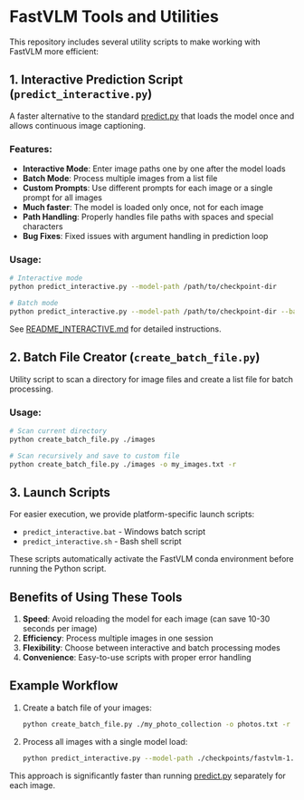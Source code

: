 # FastVLM Tools and Utilities

This repository includes several utility scripts to make working with FastVLM more efficient:

## 1. Interactive Prediction Script (`predict_interactive.py`)

A faster alternative to the standard [predict.py](file:///D:/Development/GitHub/ml-fastvlm/predict.py) that loads the model once and allows continuous image captioning.

### Features:
- **Interactive Mode**: Enter image paths one by one after the model loads
- **Batch Mode**: Process multiple images from a list file
- **Custom Prompts**: Use different prompts for each image or a single prompt for all images
- **Much faster**: The model is loaded only once, not for each image
- **Path Handling**: Properly handles file paths with spaces and special characters
- **Bug Fixes**: Fixed issues with argument handling in prediction loop

### Usage:
```bash
# Interactive mode
python predict_interactive.py --model-path /path/to/checkpoint-dir

# Batch mode
python predict_interactive.py --model-path /path/to/checkpoint-dir --batch-file image_list.txt
```

See [README_INTERACTIVE.md](README_INTERACTIVE.md) for detailed instructions.

## 2. Batch File Creator (`create_batch_file.py`)

Utility script to scan a directory for image files and create a list file for batch processing.

### Usage:
```bash
# Scan current directory
python create_batch_file.py ./images

# Scan recursively and save to custom file
python create_batch_file.py ./images -o my_images.txt -r
```

## 3. Launch Scripts

For easier execution, we provide platform-specific launch scripts:

- `predict_interactive.bat` - Windows batch script
- `predict_interactive.sh` - Bash shell script

These scripts automatically activate the FastVLM conda environment before running the Python script.

## Benefits of Using These Tools

1. **Speed**: Avoid reloading the model for each image (can save 10-30 seconds per image)
2. **Efficiency**: Process multiple images in one session
3. **Flexibility**: Choose between interactive and batch processing modes
4. **Convenience**: Easy-to-use scripts with proper error handling

## Example Workflow

1. Create a batch file of your images:
   ```bash
   python create_batch_file.py ./my_photo_collection -o photos.txt -r
   ```

2. Process all images with a single model load:
   ```bash
   python predict_interactive.py --model-path ./checkpoints/fastvlm-1.5b --batch-file photos.txt
   ```

This approach is significantly faster than running [predict.py](file:///D:/Development/GitHub/ml-fastvlm/predict.py) separately for each image.